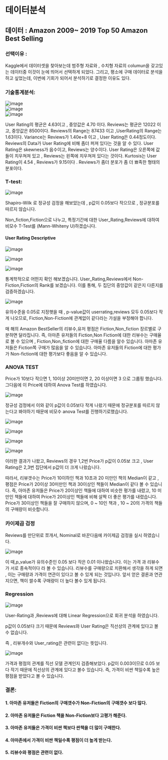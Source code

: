 # 데이터분석

## 데이터 : Amazon 2009~ 2019 Top 50 Amazon Best Selling 

### 선택이유 : 
Kaggle에서 데이터셋을 찾아보는데  범주형 자료와 , 수치형 자료의 columun을 갖고있는 데이터중 이것이 눈에 띄어서 선택하게 되었다.
그리고, 평소에 구매 데이터로 분석을 하고 싶었는데, 이번에 기회가 되어서 분석하기로 결정한 이유도 있다.

### 기술통계분석:

![image](https://user-images.githubusercontent.com/50165842/113001691-050be480-91ac-11eb-9605-bb9684891f31.png)   
![image](https://user-images.githubusercontent.com/50165842/113001729-0dfcb600-91ac-11eb-8245-c777291569fa.png)   
![image](https://user-images.githubusercontent.com/50165842/113001748-135a0080-91ac-11eb-8fa0-2e786dba9e01.png)

User Rating의 평균은 4.63이고  , 중앙값은 4.70 이다.
Reviews는 평균은 12022 이고, 중앙값은 8500이다.
Reviews의 Range는 87433 이고  ,UserRating의 Range는 1.63이다.
Variance는 Reviews가 1.40e+8 이고 , User Rating은 0.44정도이다.
Reviews의 Data가 User Rating에 비해 좀더 퍼져 있다는 것을 알 수 있다.
User Rating은 skewness가 음수이고, Reviews는 양수이다.
User Rating은 오른쪽에 값들이 치우쳐져 있고 , Reviews는 왼쪽에 치우쳐져 있다는 것이다.
Kurtosis는 User Rating이 4.54 , Reviews가 9.15이다 .
Reviews가 좀더 분포가 좀 더 뾰족한 형태의 분포이다.


### T-test:
![image](https://user-images.githubusercontent.com/50165842/113001867-308ecf00-91ac-11eb-911f-0f2f4f4b7d56.png)

Shapiro-Wilk 로 정규성 검정을 해보았는데 , p값이 0.05보다 작으므로 , 정규분포를 따르지 않습니다.

Non_fiction,Fiction으로  나누고, 특정기간에 대한 User_Rating,Reviews에 대하여 비모수 T-Test를 (Mann-Whiteny U)하겠습니다.

#### User Rating Descriptive

![image](https://user-images.githubusercontent.com/50165842/113001988-54eaab80-91ac-11eb-87d7-c3692e53aa0a.png)

![image](https://user-images.githubusercontent.com/50165842/113002058-65028b00-91ac-11eb-8bbe-a63f3bb9f0da.png)   

![image](https://user-images.githubusercontent.com/50165842/113002099-6c299900-91ac-11eb-8b3d-103a5a4ce758.png)

통계학적으로 어떤지 확인 해보겠습니다.
User_Rating,Reviews에서 Non-Fiction,Fiction의 Rank를 보겠습니다.
이를 통해, 두 집단의 중앙값이 같은지 다른지를 검증하겠습니다.

![image](https://user-images.githubusercontent.com/50165842/113002178-7fd4ff80-91ac-11eb-99dc-aea6b88d6c8e.png)

유의수준을 0.05로 지정햇을 때 , p-value값이 userrating,reviews 모두 0.05보다 작게 나오므로, Fiction,Non-Fiction에 관계없이 같다라는 가설을 부정해야 합니다.

매 해의 Amazon BestSeller의 리뷰수,유저 평점은 Fiction,Non_fiction 장르별로 구분하면 달라집니다.
즉, 아마존 유저들의 Fiction,Non Fiction에 대한 리뷰수는 구매율로 볼 수 있으며 , Fiction,Non_fiction에 대한 구매율 다름을 알수 있습니다. 아마존 유저들은 Fiction쪽 구매가 많음을 알 수 있습니다.
아마존 유저들의 Fiction에 대한 평가가 Non-fiction에 대한 평가보다 좋음을 알 수 있습니다.

### ANOVA TEST

Price가 10보다 작으면 1, 10이상 20미만이면 2, 20 이상이면 3 으로 그룹핑 했습니다.
그다음에 이 Price에  대하여 Anova Test를 하였습니다. 

![image](https://user-images.githubusercontent.com/50165842/113002366-a98e2680-91ac-11eb-8b43-3e6440006319.png)

정규성 검정에서 이와 같이 p값이 0.05보다 작게 나왔기 때문에  정규분포를 따르지 않는다고 봐야하기 때문에
비모수 anova Test를 진행하기로했습니다. 

![image](https://user-images.githubusercontent.com/50165842/113002421-b874d900-91ac-11eb-9bfe-b7b5c239af30.png)

![image](https://user-images.githubusercontent.com/50165842/113002484-c6c2f500-91ac-11eb-859f-032e133dece0.png)

![image](https://user-images.githubusercontent.com/50165842/113002502-cb87a900-91ac-11eb-8261-ff1ddad6f01b.png)

![image](https://user-images.githubusercontent.com/50165842/113002521-d2162080-91ac-11eb-978f-0a73566c1edc.png)

이러한 결과가 나왔고, Reviews의 경우 1,2번 Price가 p값이 0.05보 크고 , User Rating은 2,3번  집단에서 p값이 더 크게 나왔습니다.

따라서, 리뷰갯수는 Price가 10이하인 책과 10초과 20 미만인 책의 Median이 같고 , 
평점은 Price가 20이상 30미만인 책과 30이상인 책들이 Median이 같다 볼 수 있습니다.
즉, 아마존 유저들은 Price가 20이상인 책들에 대하여 비슷한 평가를 내렸고, 10 미만인 책들에 대하여 Price가 20이상인 책들에 비해 살짝 더 좋은 평가를 내렸습니다.   Price가 30이상인 책들을 잘 구매하지 않으며, 0 ~ 10인 책과 , 10 ~ 20의 가격의 책들의 구매량이 비슷합니다.


### 카이제곱 검정

Reviews를 만단위로 쪼개서, Nominal로 바꾼다음에 카이제곱 검정을 실시 하였습니다.

![image](https://user-images.githubusercontent.com/50165842/113002721-07bb0980-91ad-11eb-9568-7e75eef5dc6c.png)

이 때,p_value가 유의수준인 0.05 보다 작은 0.01 이나왔습니다. 이는 가격 과 리뷰수가 서로 종속적이다 라 볼 수 있습니다. 리뷰수를 구매량으로 치환해서 생각을 하게 되면 , 이는 구매량과 가격이 연관이 있다고 볼 수 있게 되는 것입니다.
앞서 얻은 결론과 연관지으면, 책이 쌀수록 구매량이 더 높다 볼수 있게 됩니다. 

### Regression

![image](https://user-images.githubusercontent.com/50165842/113002790-1a354300-91ad-11eb-89bf-8d3f1582f905.png)

User-Rating과 ,Reviews에 대해 Linear Regression으로 회귀 분석을 하였습니다.

p값이 0.05보다 크기 때문에 Reviews와 User Rating은 직선상의 관계에 있다고 볼 수 없습니다.

즉 , 리뷰개수와 User_rating은 관련이 없다는 뜻입니다.

![image](https://user-images.githubusercontent.com/50165842/113002861-2caf7c80-91ad-11eb-81bf-ea5728f6e060.png)

가격과 평점의 관계를 직선 모델 관계인지 검증해보았다.
p값이 0.003이므로 0.05 보다 작기 때문에 직선상의 관계에 있다고 볼수 있습니다.
즉, 가격이 비싼 책일수록 높은 평점을 받았다고 볼 수 있습니다.


### 결론:
#### 1.	아마존 유저들은 Fiction의 구매갯수가 Non-Fiction의 구매갯수 보다 많다.
#### 2.	아마존 유저들은 Fiction 책을 Non-Fiction보다 고평가 해준다.
#### 3.	아마존 유저들은 가격이 비싼 책보다 싼책을 더 많이 구매한다.
#### 4.	아마존에서 가격이 비싼 책일수록 평점이 더 높게 받는다.
#### 5.	리뷰수와 평점은 관련이 없다.

